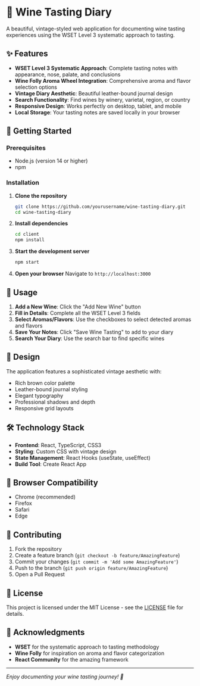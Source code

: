 # 🍷 Wine Tasting Diary

A beautiful, vintage-styled web application for documenting wine tasting experiences using the WSET Level 3 systematic approach to tasting.

## ✨ Features

- **WSET Level 3 Systematic Approach**: Complete tasting notes with appearance, nose, palate, and conclusions
- **Wine Folly Aroma Wheel Integration**: Comprehensive aroma and flavor selection options
- **Vintage Diary Aesthetic**: Beautiful leather-bound journal design
- **Search Functionality**: Find wines by winery, varietal, region, or country
- **Responsive Design**: Works perfectly on desktop, tablet, and mobile
- **Local Storage**: Your tasting notes are saved locally in your browser

## 🚀 Getting Started

### Prerequisites
- Node.js (version 14 or higher)
- npm

### Installation

1. **Clone the repository**
   ```bash
   git clone https://github.com/yourusername/wine-tasting-diary.git
   cd wine-tasting-diary
   ```

2. **Install dependencies**
   ```bash
   cd client
   npm install
   ```

3. **Start the development server**
   ```bash
   npm start
   ```

4. **Open your browser**
   Navigate to `http://localhost:3000`

## 📝 Usage

1. **Add a New Wine**: Click the "Add New Wine" button
2. **Fill in Details**: Complete all the WSET Level 3 fields
3. **Select Aromas/Flavors**: Use the checkboxes to select detected aromas and flavors
4. **Save Your Notes**: Click "Save Wine Tasting" to add to your diary
5. **Search Your Diary**: Use the search bar to find specific wines

## 🎨 Design

The application features a sophisticated vintage aesthetic with:
- Rich brown color palette
- Leather-bound journal styling
- Elegant typography
- Professional shadows and depth
- Responsive grid layouts

## 🛠️ Technology Stack

- **Frontend**: React, TypeScript, CSS3
- **Styling**: Custom CSS with vintage design
- **State Management**: React Hooks (useState, useEffect)
- **Build Tool**: Create React App

## 📱 Browser Compatibility

- Chrome (recommended)
- Firefox
- Safari
- Edge

## 🤝 Contributing

1. Fork the repository
2. Create a feature branch (`git checkout -b feature/AmazingFeature`)
3. Commit your changes (`git commit -m 'Add some AmazingFeature'`)
4. Push to the branch (`git push origin feature/AmazingFeature`)
5. Open a Pull Request

## 📄 License

This project is licensed under the MIT License - see the [LICENSE](LICENSE) file for details.

## 🙏 Acknowledgments

- **WSET** for the systematic approach to tasting methodology
- **Wine Folly** for inspiration on aroma and flavor categorization
- **React Community** for the amazing framework

---

*Enjoy documenting your wine tasting journey! 🍷*
